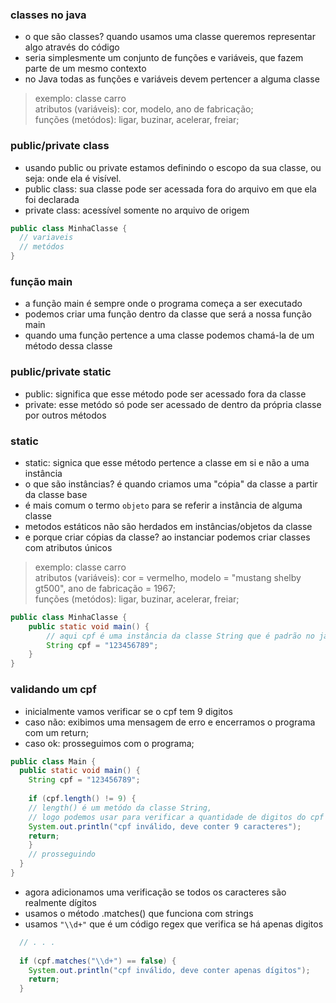 
### classes no java
- o que são classes? quando usamos uma classe queremos representar algo através do código
- seria simplesmente um conjunto de funções e variáveis, que fazem parte de um mesmo contexto
- no Java todas as funções e variáveis devem pertencer a alguma classe
> exemplo: classe carro  
> atributos (variáveis): cor, modelo, ano de fabricação;  
> funções (metódos): ligar, buzinar, acelerar, freiar;

### public/private class
- usando public ou private estamos definindo o escopo da sua classe, ou seja: onde ela é visível.
- public class: sua classe pode ser acessada fora do arquivo em que ela foi declarada
- private class: acessível somente no arquivo de origem

```java
public class MinhaClasse {
  // variaveis
  // metódos
}
```

### função main
- a função main é sempre onde o programa começa a ser executado
- podemos criar uma função dentro da classe que será a nossa função main
- quando uma função pertence a uma classe podemos chamá-la de um método dessa classe

### public/private static
- public: significa que esse método pode ser acessado fora da classe
- private: esse metódo só pode ser acessado de dentro da própria classe por outros métodos

### static
- static: signica que esse método pertence a classe em si e não a uma instância
- o que são instâncias? é quando criamos uma "cópia" da classe a partir da classe base
- é mais comum o termo `objeto` para se referir a instância de alguma classe
- metodos estáticos não são herdados em instâncias/objetos da classe
- e porque criar cópias da classe? ao instanciar podemos criar classes com atributos únicos
> exemplo: classe carro  
> atributos (variáveis): cor = vermelho, modelo = "mustang shelby gt500", ano de fabricação = 1967;  
> funções (metódos): ligar, buzinar, acelerar, freiar;

```java
public class MinhaClasse {
	public static void main() {
		// aqui cpf é uma instância da classe String que é padrão no java:
		String cpf = "123456789";
	}
}
```

### validando um cpf

- inicialmente vamos verificar se o cpf tem 9 digitos
- caso não: exibimos uma mensagem de erro e encerramos o programa com um return;
- caso ok: prosseguimos com o programa;

```java
public class Main {
  public static void main() {
    String cpf = "123456789";
    
    if (cpf.length() != 9) {
	// length() é um metódo da classe String,
	// logo podemos usar para verificar a quantidade de digitos do cpf
	System.out.println("cpf inválido, deve conter 9 caracteres");
	return;
    }
    // prosseguindo
  }
}
```

- agora adicionamos uma verificação se todos os caracteres são realmente dígitos
- usamos o método .matches() que funciona com strings
- usamos `"\\d+"` que é um código regex que verifica se há apenas digitos 

```java
  // . . .
  
  if (cpf.matches("\\d+") == false) {
    System.out.println("cpf inválido, deve conter apenas dígitos");
    return;
  }
``` 
